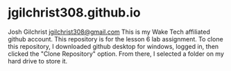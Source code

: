 # jgilchrist308.github.io
Josh Gilchrist
jgilchrist308@gmail.com
This is my Wake Tech affiliated github account. This repository is for the lesson 6 lab assignment.
To clone this repository, I downloaded github desktop for windows, logged in, then clicked the "Clone Repository" option. From there, I selected a folder on my hard drive to store it.
